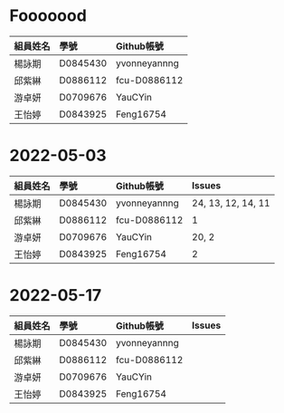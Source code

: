 # Fooooood
|組員姓名|學號|Github帳號|
|:-------------|:-------------|:-----|
|楊詠期|D0845430|yvonneyannng|
|邱紫綝|D0886112|fcu-D0886112|
|游卓妍|D0709676|YauCYin|
|王怡婷|D0843925|Feng16754|

# 2022-05-03
|組員姓名|學號|Github帳號|Issues|
|:-------------|:-------------|:-----|:-----|
|楊詠期|D0845430|yvonneyannng|24, 13, 12, 14, 11|
|邱紫綝|D0886112|fcu-D0886112|1|
|游卓妍|D0709676|YauCYin|20, 2|
|王怡婷|D0843925|Feng16754|2|

# 2022-05-17
|組員姓名|學號|Github帳號|Issues|
|:-------------|:-------------|:-----|:-----|
|楊詠期|D0845430|yvonneyannng||
|邱紫綝|D0886112|fcu-D0886112||
|游卓妍|D0709676|YauCYin||
|王怡婷|D0843925|Feng16754||
